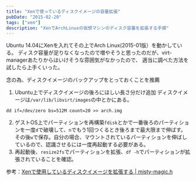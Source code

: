 ```yaml
---
title: "Xenで使っているディスクイメージの容量拡張"
pubDate: "2015-02-20"
tags: ["xen"]
description: "XenでArchLinuxの仮想マシンのディスク容量を拡張する手順"
---
```


Ubuntu 14.04にXenを入れてその上でArch Linux(2015-01版）を動かしている。
ディスク容量が足りなくなったので増やそうと思ったのだが、virt-managerあたりからはいけそうな雰囲気がなかったので、
適当に調べた方法を試したら上手くいった。

念の為、ディスクイメージのバックアップをとっておくことを推薦

1. Ubuntu上でディスクイメージの後ろにほしい長さ分だけ追加
    ディスクイメージは`/var/lib/libvirt/images`の中とかにある。
```
dd if=/dev/zero bs=512M count=20 >> arch.img
```
2. ゲストOS上でパーティションを再構築`fdisk`とかで一番後ろのパーティションを一度`d`で破壊して、`n`でもう1回つくるとき後ろまで最大限まで伸ばす。
    その後`w`で保存。自分の場合、マウントされているパーティションを伸ばしているので、認識させるには一度再起動する必要がある。
3. 再起動後、`resize2fs`でパーティションを拡張、`df -h`でパーティションが拡張されていることを確認。

参考：[Xenで使用しているディスクイメージを拡張する | misty-magic.h](https://mistymagich.wordpress.com/2014/08/16/xen%E3%81%A7%E4%BD%BF%E7%94%A8%E3%81%97%E3%81%A6%E3%81%84%E3%82%8B%E3%83%87%E3%82%A3%E3%82%B9%E3%82%AF%E3%82%A4%E3%83%A1%E3%83%BC%E3%82%B8%E3%82%92%E6%8B%A1%E5%BC%B5%E3%81%99%E3%82%8B/)
